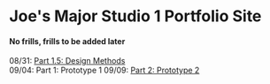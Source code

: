 # Joe's Major Studio 1 Portfolio Site #
#### No frills, frills to be added later ####

08/31: [Part 1.5: Design Methods](https://sycrus.github.io/major-studio-1/0831.html) <br>
09/04: Part 1: Prototype 1
09/09: [Part 2: Prototype 2](https://sycrus.github.io/major-studio-1/0909.html) <br>
